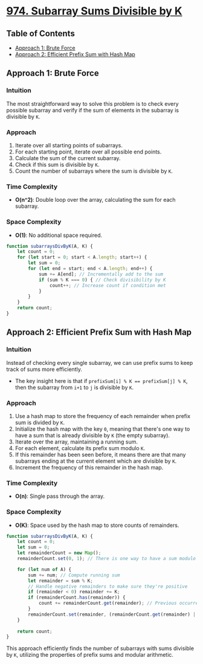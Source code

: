 # [974. Subarray Sums Divisible by K](https://leetcode.com/problems/subarray-sums-divisible-by-k/)

## Table of Contents
- [Approach 1: Brute Force](#approach-1-brute-force)
- [Approach 2: Efficient Prefix Sum with Hash Map](#approach-2-efficient-prefix-sum-with-hash-map)

## Approach 1: Brute Force

### Intuition
The most straightforward way to solve this problem is to check every possible subarray and verify if the sum of elements in the subarray is divisible by `K`. 

### Approach
1. Iterate over all starting points of subarrays.
2. For each starting point, iterate over all possible end points.
3. Calculate the sum of the current subarray.
4. Check if this sum is divisible by `K`.
5. Count the number of subarrays where the sum is divisible by `K`.

### Time Complexity
- **O(n^2)**: Double loop over the array, calculating the sum for each subarray.

### Space Complexity
- **O(1)**: No additional space required.

```javascript
function subarraysDivByK(A, K) {
    let count = 0;
    for (let start = 0; start < A.length; start++) {
        let sum = 0;
        for (let end = start; end < A.length; end++) {
            sum += A[end]; // Incrementally add to the sum
            if (sum % K === 0) { // Check divisibility by K
                count++; // Increase count if condition met
            }
        }
    }
    return count; 
}
```

## Approach 2: Efficient Prefix Sum with Hash Map

### Intuition
Instead of checking every single subarray, we can use prefix sums to keep track of sums more efficiently. 
- The key insight here is that if `prefixSum[i] % K == prefixSum[j] % K`, then the subarray from `i+1` to `j` is divisible by `K`.

### Approach
1. Use a hash map to store the frequency of each remainder when prefix sum is divided by `K`.
2. Initialize the hash map with the key `0`, meaning that there's one way to have a sum that is already divisible by `K` (the empty subarray).
3. Iterate over the array, maintaining a running sum.
4. For each element, calculate its prefix sum modulo `K`.
5. If this remainder has been seen before, it means there are that many subarrays ending at the current element which are divisible by `K`.
6. Increment the frequency of this remainder in the hash map.

### Time Complexity
- **O(n)**: Single pass through the array.

### Space Complexity
- **O(K)**: Space used by the hash map to store counts of remainders.

```javascript
function subarraysDivByK(A, K) {
    let count = 0;
    let sum = 0;
    let remainderCount = new Map();
    remainderCount.set(0, 1); // There is one way to have a sum modulo K == 0

    for (let num of A) {
        sum += num; // Compute running sum
        let remainder = sum % K;
        // Handle negative remainders to make sure they're positive
        if (remainder < 0) remainder += K;
        if (remainderCount.has(remainder)) {
            count += remainderCount.get(remainder); // Previous occurrences contribute to the new count
        }
        remainderCount.set(remainder, (remainderCount.get(remainder) || 0) + 1); // Update map for the current remainder count
    }
    
    return count;
}
```

This approach efficiently finds the number of subarrays with sums divisible by `K`, utilizing the properties of prefix sums and modular arithmetic.

